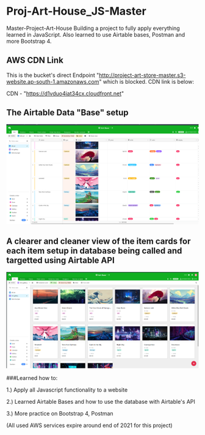 # Proj-Art-House_JS-Master
Master-Project-Art-House
Building a project to fully apply everything learned in JavaScript. Also learned to use Airtable bases, Postman and more Bootstrap 4.

## AWS CDN Link 

This is the bucket's direct Endpoint "http://project-art-store-master.s3-website.ap-south-1.amazonaws.com" which is blocked. CDN link is below:

CDN - "https://d1vduo4iat34cx.cloudfront.net"

## The Airtable Data "Base" setup 

![Airtable-Setup](/images/Airtable-About-1.png)

## A clearer and cleaner view of the item cards for each item setup in database being called and targetted using Airtable API

![Airtable-Setup](images/Airtable-Gallery-Setup.png)


###Learned how to:

1.) Apply all Javascript functionality to a website

2.) Learned Airtable Bases and how to use the database with Airtable's API

3.) More practice on Bootstrap 4, Postman 

(All used AWS services expire around end of 2021 for this project)


